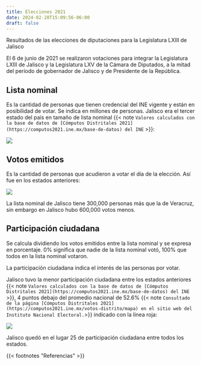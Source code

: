 ```yaml
---
title: Elecciones 2021
date: 2024-02-28T15:09:56-06:00
draft: false
---
```


Resultados de las elecciones de diputaciones para
la Legislatura LXIII de Jalisco

<!--more-->

El 6 de junio de 2021 se realizaron votaciones para integrar la
Legislatura LXIII de Jalisco y la Legislatura LXV de la Cámara de
Diputados,
a la mitad del período de gobernador de Jalisco y de Presidente
de la República.

## Lista nominal

Es la cantidad de personas que tienen credencial del INE vigente y
están en posibilidad de votar. Se indica en millones de personas.
Jalisco era el tercer estado del país en
tamaño de lista nominal {{< note `Valores calculados con la base de
datos de [Cómputos Distritales
2021](https://computos2021.ine.mx/base-de-datos) del INE` >}}:

![](/elecciones-2021-lista-nominal.png)

## Votos emitidos

Es la cantidad de personas que acudieron a votar el día de la elección.
Así fue en los estados anteriores:

![](/elecciones-2021-lista-nominal-vs-votos.png)

La lista nominal de Jalisco tiene 300,000 personas más que la de
Veracruz, sin embargo en Jalisco hubo 600,000 votos menos.

## Participación ciudadana

Se calcula dividiendo
los votos emitidos entre la lista nominal y se expresa en
porcentaje. 0% significa que nadie de la lista nominal votó, 100% que
todos en la lista nominal votaron.

La participación ciudadana indica el interés de las personas por votar.

Jalisco tuvo la menor participación ciudadana entre los estados
anteriores {{< note `Valores calculados con la base de datos de
[Cómputos Distritales 2021](https://computos2021.ine.mx/base-de-datos)
del INE` >}}, 4 puntos debajo del promedio nacional de 52.6% {{< note
`Consultado de la página [Cómputos Distritales
2021](https://computos2021.ine.mx/votos-distrito/mapa) en el sitio web
del Instituto Nacional Electoral.`>}} indicado con la línea roja:

![](/elecciones-2021-participacion-comparativo.png)

Jalisco quedó en el lugar 25 de participación ciudadana entre todos
los estados.

{{< footnotes "Referencias" >}}

